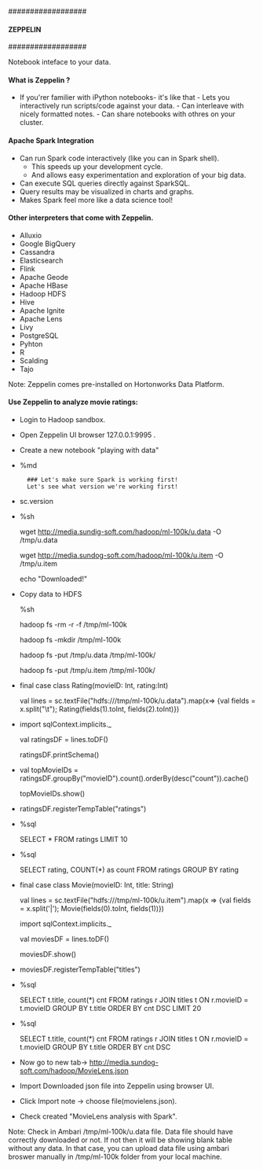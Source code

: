 ##################
#### ZEPPELIN ####
##################

Notebook inteface to your data.

#### What is Zeppelin ?

- If you'rer familier with iPython notebooks- it's like that
      - Lets you interactively run scripts/code against your data.
      - Can interleave with nicely formatted notes.
      - Can share notebooks with othres on your cluster.
      
#### Apache Spark Integration
- Can run Spark code interactively (like you can in Spark shell).
    - This speeds up your development cycle.
    - And allows easy experimentation and exploration of your big data.
- Can execute SQL queries directly against SparkSQL.
- Query results may be visualized in charts and graphs.
- Makes Spark feel more like a data science tool!

#### Other interpreters that come with Zeppelin.
- Alluxio
- Google BigQuery
- Cassandra
- Elasticsearch
- Flink
- Apache Geode
- Apache HBase
- Hadoop HDFS
- Hive
- Apache Ignite
- Apache Lens
- Livy
- PostgreSQL
- Pyhton
- R
- Scalding
- Tajo

Note: Zeppelin comes pre-installed on Hortonworks Data Platform.

#### Use Zeppelin to analyze movie ratings:
- Login to Hadoop sandbox.

- Open Zeppelin UI browser 127.0.0.1:9995 .

- Create a new notebook "playing with data"

- %md

        ### Let's make sure Spark is working first!
        Let's see what version we're working first!
- sc.version

- %sh

  wget http://media.sundig-soft.com/hadoop/ml-100k/u.data -O /tmp/u.data
  
  wget http://media.sundog-soft.com/hadoop/ml-100k/u.item -O /tmp/u.item
  
  echo "Downloaded!"
  
- Copy data to HDFS

  %sh
  
  hadoop fs -rm -r -f /tmp/ml-100k
  
  hadoop fs -mkdir /tmp/ml-100k
  
  hadoop fs -put /tmp/u.data /tmp/ml-100k/
  
  hadoop fs -put /tmp/u.item /tmp/ml-100k/
  
- final case class Rating(movieID: Int, rating:Int)
  
  val lines = sc.textFile("hdfs:///tmp/ml-100k/u.data").map(x=> {val fields = x.split("\t"); Rating(fields(1).toInt, fields(2).toInt)})
  
- import sqlContext.implicits._
  
  val ratingsDF = lines.toDF()
  
  ratingsDF.printSchema()
  
- val topMovieIDs = ratingsDF.groupBy("movieID").count().orderBy(desc("count")).cache()
  
  topMovieIDs.show()
  
- ratingsDF.registerTempTable("ratings")

- %sql

  SELECT * FROM ratings LIMIT 10
  
- %sql

  SELECT rating, COUNT(*) as count FROM ratings GROUP BY rating
  
- final case class Movie(movieID: Int, title: String)

  val lines = sc.textFile("hdfs:///tmp/ml-100k/u.item").map(x => {val fields = x.split('|'); Movie(fields(0).toInt, fields(1))})
  
  import sqlContext.implicits._
  
  val moviesDF = lines.toDF()
  
  moviesDF.show()
  
- moviesDF.registerTempTable("titles")

- %sql

  SELECT t.title, count(*) cnt FROM ratings r JOIN titles t ON r.movieID = t.movieID GROUP BY t.title ORDER BY cnt DSC LIMIT 20
  
- %sql

  SELECT t.title, count(*) cnt FROM ratings r JOIN titles t ON r.movieID = t.movieID GROUP BY t.title ORDER BY cnt DSC
  
- Now go to new tab-> http://media.sundog-soft.com/hadoop/MovieLens.json

- Import Downloaded json file into Zeppelin using browser UI.

- Click Import note -> choose file(movielens.json).

- Check created "MovieLens analysis with Spark".
  
Note: Check in Ambari /tmp/ml-100k/u.data file. Data file should have correctly downloaded or not. If not then it will be showing blank table without any data. In that case, you can upload data file using ambari broswer manually in /tmp/ml-100k folder from your local machine.  
